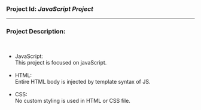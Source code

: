 <h3>Project Id: <i> JavaScript Project</i></h3>
<hr>
<h3>Project Description: </h3>
<br>
<ul>
<li>
JavaScript:<br>
This project is focused on javaScript. 
</li>
<br>
<li>
HTML:<br>
Entire HTML body is injected by template syntax of JS. 
</li>
<br>
<li>CSS: <br>
No custom styling is used in HTML or CSS file.
</li>
<br>
</ul>
